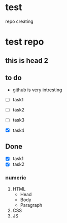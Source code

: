 # test
repo creating

 # test repo
 ## this is head 2

 ## to do
 - github is very intresting
 - [ ] task1
 - [ ] task2
 - [ ] task3
 - [x] task4
  


  ## Done

  - [x] task1
  - [x] task2
  
  ### numeric

  1. HTML
     - Head
     - Body
     - Paragraph
  2. CSS
  3. JS
